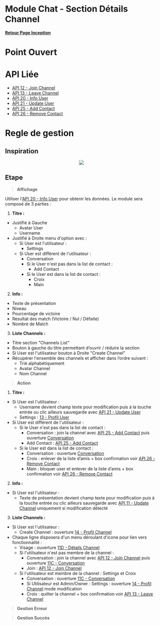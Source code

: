 # Module Chat - Section Détails Channel

**[Retour Page Inception](./00_Page_Inception.md)**

# Point Ouvert

# API Liée
- [API 12 - Join Channel](../API/12_Join_Channel.md)
- [API 13 - Leave Channel](../API/13_Leave_Channel.md)
- [API 20 - Info User](../API/20_Info_User.md)
- [API 21 - Update User](../API/21_Update_User.md)
- [API 25 - Add Contact](../API/25_Add_Contact.md)
- [API 26 - Remove Contact](../API/26_Remove_Contact.md)
# Regle de gestion

## Inspiration
<p align="center">
	<img src="./Inspiration/" />
</p>

## Etape

> **Affichage**

Utiliser l'[API 20 - Info User](../API/20_Info_User.md) pour obtenir les données. Le module sera composé de 3 parties :

1. **Titre :**
- Justifié à Gauche
	- Avatar User
	- Username
- Justifié à Droite menu d'option avec :
	- Si User est l'utilisateur :
		- Settings
	- Si User est différent de l'utilisateur :
		- Conversation
		- Si le User n'est pas dans la list de contact :
			- Add Contact
		- Si le User est dans la list de contact :
			- Croix
			- Main

2. **Info :**
- Texte de présentation
- Niveau
- Pourcentage de victoire
- Resultat des match (Victoire / Nul / Défaite)
- Nombre de Match

3. **Liste Channels :**
- Titre section "Channels List"
- Bouton à gauche du titre permettant d’ouvrir / réduire la section
- Si User est l'utilisateur bouton à Droite "Create Channel"
- Récupérer l'ensemble des channels et afficher dans l’ordre suivant  :
	- Trié alphabétiquement
	- Avatar Channel
	- Nom Channel

> **Action**

1. **Titre :**
- Si User est l'utilisateur :
	- Username devient champ texte pour modification puis à la touche entrée ou clic ailleurs sauvegarde avec [API 21 - Update User](../API/21_Update_User.md)
	- Settings : [13 - Profil User](./13_Profil_User.md)
- Si User est différent de l'utilisateur :
	- Si le User n'est pas dans la list de contact :
		- Conversation : join la channel avec [API 25 - Add Contact](../API/25_Add_Contact.md) puis ouverture [Conversation](./11C_Conversation.md)
		- Add Contact : [API 25 - Add Contact](../API/25_Add_Contact.md)
	- Si le User est dans la list de contact :
		- Conversation : ouverture [Conversation](./11C_Conversation.md)
		- Croix : enlever de la liste d’amis + box confirmation voir [API 26 - Remove Contact](../API/26_Remove_Contact.md)
		- Main : bloquer user et enlever de la liste d’amis + box confirmation voir [API 26 - Remove Contact](../API/26_Remove_Contact.md)

2. **Info :**
- Si User est l'utilisateur :
	- Texte de présentation devient champ texte pour modification puis à la touche entrée ou clic ailleurs sauvegarde avec [API 11 - Update Channel](../API/11_Update_Channel.md) uniquement si modification détecté

3. **Liste Channels :**
- Si User est l'utilisateur :
	- Create Channel : ouverture [14 - Profil Channel](./14_Profil_Channel.md)
- Chaque ligne disposera d'un menu déroulant d'icone pour lien vers fonctionnalité :
	- Visage : ouverture [11D - Détails Channel](./11E_Details_User.md)
	- Si l'utilisateur n'est pas membre de la channel : 
		- Conversation : join la channel avec [API 12 - Join Channel](../API/12_Join_Channel.md) puis ouverture [11C - Conversation](./11C_Conversation.md)
		- Join : [API 12 - Join Channel](../API/12_Join_Channel.md)
	- Si l'utilisateur est membre de la channel : Settings et Croix
		- Conversation : ouverture [11C - Conversation](./11C_Conversation.md)
		- Si Utilisateur est Admin/Owner : Settings : ouverture [14 - Profil Channel](./14_Profil_Channel.md) mode modification
		- Croix : quitter la channel + box confirmation voir [API 13 - Leave Channel](../API/13_Leave_Channel.md)

> **Gestion Erreur**

> **Gestion Succès**

